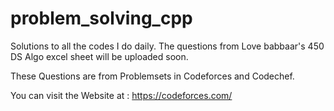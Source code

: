 # problem_solving_cpp
Solutions to all the codes I do daily. The questions from Love babbaar's 450 DS Algo excel sheet will be uploaded soon.

These Questions are from Problemsets in Codeforces and Codechef.

You can visit the Website at : https://codeforces.com/
